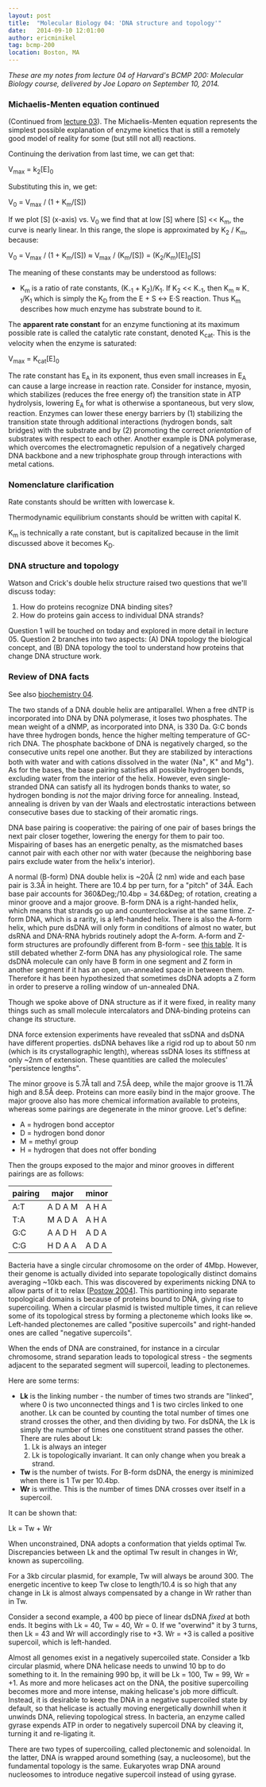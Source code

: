 ```yaml
---
layout: post
title:  "Molecular Biology 04: 'DNA structure and topology'"
date:   2014-09-10 12:01:00
author: ericminikel
tag: bcmp-200
location: Boston, MA
---
```


*These are my notes from lecture 04 of Harvard's BCMP 200: Molecular Biology course, delivered by Joe Loparo on September 10, 2014.*

### Michaelis-Menten equation continued

(Continued from [lecture 03](/2014/09/08/molecular-biology-03)). The Michaelis-Menten equation represents the simplest possible explanation of enzyme kinetics that is still a remotely good model of reality for some (but still not all) reactions.

Continuing the derivation from last time, we can get that:

V<sub>max</sub> = k<sub>2</sub>[E]<sub>0</sub>

Substituting this in, we get:

V<sub>0</sub> = V<sub>max</sub> / (1 + K<sub>m</sub>/[S])

If we plot \[S\] (x-axis) vs. V<sub>0</sub> we find that at low [S] where [S] << K<sub>m</sub>, the curve is nearly linear. In this range, the slope is approximated by K<sub>2</sub> / K<sub>m</sub>, because:

V<sub>0</sub> = V<sub>max</sub> / (1 + K<sub>m</sub>/[S]) &asymp; V<sub>max</sub> / (K<sub>m</sub>/[S]) = (K<sub>2</sub>/K<sub>m</sub>)\[E\]<sub>0</sub>\[S\]

The meaning of these constants may be understood as follows:

+ K<sub>m</sub> is a ratio of rate constants, (K<sub>-1</sub> + K<sub>2</sub>)/K<sub>1</sub>. If K<sub>2</sub> << K<sub>-1</sub>, then K<sub>m</sub> &asymp; K<sub>-1</sub>/K<sub>1</sub> which is simply the K<sub>D</sub> from the E + S &harr; E&middot;S reaction. Thus K<sub>m</sub> describes how much enzyme has substrate bound to it.

The **apparent rate constant** for an enzyme functioning at its maximum possible rate is called the catalytic rate constant, denoted K<sub>cat</sub>. This is the velocity when the enzyme is saturated:

V<sub>max</sub> = K<sub>cat</sub>[E]<sub>0</sub>

The rate constant has E<sub>A</sub> in its exponent, thus even small increases in E<sub>A</sub> can cause a large increase in reaction rate. Consider for instance, myosin, which stabilizes (reduces the free energy of) the transition state in ATP hydrolysis, lowering E<sub>A</sub> for what is otherwise a spontaneous, but very slow, reaction. Enzymes can lower these energy barriers by (1) stabilizing the transition state through additional interactions (hydrogen bonds, salt bridges) with the substrate and by (2) promoting the correct *orientation* of substrates with respect to each other. Another example is DNA polymerase, which overcomes the electromagnetic repulsion of a negatively charged DNA backbone and a new triphosphate group through interactions with metal cations.

### Nomenclature clarification

Rate constants should be written with lowercase k.

Thermodynamic equilibrium constants should be written with capital K.

K<sub>m</sub> is technically a rate constant, but is capitalized because in the limit discussed above it becomes K<sub>D</sub>.

### DNA structure and topology

Watson and Crick's double helix structure raised two questions that we'll discuss today:

1. How do proteins recognize DNA binding sites?
2. How do proteins gain access to individual DNA strands?

Question 1 will be touched on today and explored in more detail in lecture 05. Question 2 branches into two aspects: (A) DNA topology the biological concept, and (B) DNA topology the tool to understand how proteins that change DNA structure work.

### Review of DNA facts

See also [biochemistry 04](/2013/10/11/biochemistry-04-proteins-and-nucleic-acids/).

The two stands of a DNA double helix are antiparallel. When a free dNTP is incorporated into DNA by DNA polymerase, it loses two phosphates. The mean weight of a dNMP, as incorporated into DNA, is 330 Da. G:C bonds have three hydrogen bonds, hence the higher melting temperature of GC-rich DNA. The phosphate backbone of DNA is negatively charged, so the consecutive units repel one another. But they are stabilized by interactions both with water and with cations dissolved in the water (Na<sup>+</sup>, K<sup>+</sup> and Mg<sup>+</sup>). As for the bases, the base pairing satisfies all possible hydrogen bonds, excluding water from the interior of the helix. However, even single-stranded DNA can satisfy all its hydrogen bonds thanks to water, so hydrogen bonding is *not* the major driving force for annealing. Instead, annealing is driven by van der Waals and electrostatic interactions between consecutive bases due to stacking of their aromatic rings.

DNA base pairing is cooperative: the pairing of one pair of bases brings the next pair closer together, lowering the energy for them to pair too. Mispairing of bases has an energetic penalty, as the mismatched bases cannot pair with each other nor with water (because the neighboring base pairs exclude water from the helix's interior).

A normal (B-form) DNA double helix is ~20&Aring; (2 nm) wide and each base pair is 3.3&Aring; in height. There are 10.4 bp per turn, for a "pitch" of 34&Aring;. Each base pair accounts for 360&Deg;/10.4bp = 34.6&Deg; of rotation, creating a minor groove and a major groove. B-form DNA is a right-handed helix, which means that strands go up and counterclockwise at the same time. Z-form DNA, which is a rarity, is a left-handed helix. There is also the A-form helix, which pure dsDNA will only form in conditions of almost no water, but dsRNA and DNA-RNA hybrids routinely adopt the A-form. A-form and Z-form structures are profoundly different from B-form - see [this table](http://en.wikipedia.org/wiki/Z-DNA#Comparison_geometries_of_some_DNA_forms). It is still debated whether Z-form DNA has any physiological role. The same dsDNA molecule can only have B form in one segment and Z form in another segment if it has an open, un-annealed space in between them. Therefore it has been hypothesized that sometimes dsDNA adopts a Z form in order to preserve a rolling window of un-annealed DNA.

Though we spoke above of DNA structure as if it were fixed, in reality many things such as small molecule intercalators and DNA-binding proteins can change its structure.

DNA force extension experiments have revealed that ssDNA and dsDNA have different properties. dsDNA behaves like a rigid rod up to about 50 nm (which is its crystallographic length), whereas ssDNA loses its stiffness at only ~2nm of extension. These quantities are called the molecules' "persistence lengths".

The minor groove is 5.7&Aring; tall and 7.5&Aring; deep, while the major groove is 11.7&Aring; high and 8.5&Aring; deep. Proteins can more easily bind in the major groove. The major groove also has more chemical information available to proteins, whereas some pairings are degenerate in the minor groove. Let's define:

+ A = hydrogen bond acceptor
+ D = hydrogen bond donor
+ M = methyl group
+ H = hydrogen that does not offer bonding

Then the groups exposed to the major and minor grooves in different pairings are as follows:

| pairing | major | minor |
| ------- | ----- | ----- |
| A:T | A D A M | A H A |
| T:A | M A D A | A H A |
| G:C | A A D H | A D A |
| C:G | H D A A | A D A |

Bacteria have a single circular chromosome on the order of 4Mbp. However, their genome is actually divided into separate topologically distinct domains averaging ~10kb each. This was discovered by experiments nicking DNA to allow parts of it to relax [[Postow 2004]]. This partitioning into separate topological domains is because of proteins bound to DNA, giving rise to supercoiling. When a circular plasmid is twisted multiple times, it can relieve some of its topological stress by forming a plectoneme which looks like &infin;. Left-handed plectonemes are called "positive supercoils" and right-handed ones are called "negative supercoils".

When the ends of DNA are constrained, for instance in a circular chromosome, strand separation leads to topological stress - the segments adjacent to the separated segment will supercoil, leading to plectonemes.

Here are some terms:

+ **Lk** is the linking number - the number of times two strands are "linked", where 0 is two unconnected things and 1 is two circles linked to one another. Lk can be counted by counting the total number of times one strand crosses the other, and then dividing by two. For dsDNA, the Lk is simply the number of times one constituent strand passes the other. There are rules about Lk:
    1. Lk is always an integer
    2. Lk is topologically invariant. It can only change when you break a strand.
+ **Tw** is the number of twists. For B-form dsDNA, the energy is minimized when there is 1 Tw per 10.4bp.
+ **Wr** is writhe. This is the number of times DNA crosses over itself in a supercoil.

It can be shown that:

Lk = Tw + Wr

When unconstrained, DNA adopts a conformation that yields optimal Tw. Discrepancies between Lk and the optimal Tw result in changes in Wr, known as supercoiling. 

For a 3kb circular plasmid, for example, Tw will always be around 300. The energetic incentive to keep Tw close to length/10.4 is so high that any change in Lk is almost always compensated by a change in Wr rather than in Tw.

Consider a second example, a 400 bp piece of linear dsDNA *fixed* at both ends. It begins with Lk = 40, Tw = 40, Wr = 0. If we "overwind" it by 3 turns, then Lk = 43 and Wr will accordingly rise to +3. Wr = +3 is called a positive supercoil, which is left-handed.

Almost all genomes exist in a negatively supercoiled state. Consider a 1kb circular plasmid, where DNA helicase needs to unwind 10 bp to do something to it. In the remaining 990 bp, it will be Lk = 100, Tw = 99, Wr = +1. As more and more helicases act on the DNA, the positive supercoiling becomes more and more intense, making helicase's job more difficult. Instead, it is desirable to keep the DNA in a negative supercoiled state by default, so that helicase is actually moving energetically downhill when it unwinds DNA, relieving topological stress. In bacteria, an enzyme called gyrase expends ATP in order to negatively supercoil DNA by cleaving it, turning it and re-ligating it.

There are two types of supercoiling, called plectonemic and solenoidal. In the latter, DNA is wrapped around something (say, a nucleosome), but the fundamental topology is the same. Eukaryotes wrap DNA around nucleosomes to introduce negative supercoil instead of using gyrase.

[Postow 2004]: http://www.ncbi.nlm.nih.gov/pubmed/15256503 "Postow L, Hardy CD, Arsuaga J, Cozzarelli NR. Topological domain structure of  the Escherichia coli chromosome. Genes Dev. 2004 Jul 15;18(14):1766-79. PubMed PMID: 15256503; PubMed Central PMCID: PMC478196."
